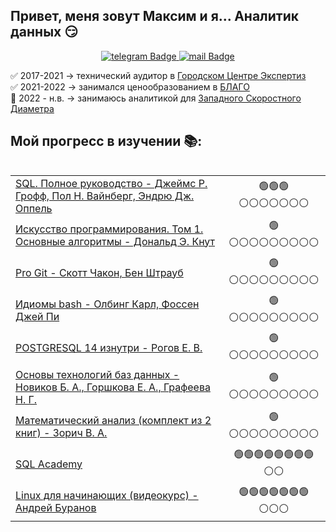 


## Привет, меня зовут Максим и я... Аналитик данных :smirk:


<div id="badges"  align="center">
    <a href="https://t.me/NCH_SOKUR">
  <img src="https://img.shields.io/badge/telegram-blue?style=for-the-badge&logo=telegram&logoColor=white" alt="telegram Badge"/>
    </a>
    <a href="mailto:sokur.working@gmail.com">
  <img src="https://img.shields.io/badge/Gmail-D14836?style=for-the-badge&logo=gmail&logoColor=white" alt="mail Badge"/>
    </a>

</div>


✅ 2017-2021  → технический аудитор в [Городском Центре Экспертиз](https://www.gce.ru/)  
✅ 2021-2022  → занимался ценообразованием в [БЛАГО](https://www.gcblago.ru/)  
📍 2022 - н.в. → занимаюсь аналитикой для [Западного Скоростного Диаметра](https://nch-spb.com/)


## Мой прогресс в изучении :books::

<table align="left">
    <tr>
        <td align="left"> 
        <a href="https://www.livelib.ru/book/1001174728-sql-polnoe-rukovodstvo-dzhejms-r-groff?ysclid=loszbjt35b499844457" title="Страница на LiveLib.ru">SQL. Полное руководство - Джеймс Р. Грофф, Пол Н. Вайнберг, Эндрю Дж. Оппель</a> </td>
        <td align="center">🟢🟢🟢⚪️⚪️⚪️⚪️⚪️⚪️⚪️</td>
    </tr>
    <tr>
        <td align="left"><a href="https://www.livelib.ru/book/1000020456-iskusstvo-programmirovaniya-tom-1-osnovnye-algoritmy-donald-e-knut?ysclid=loszkucpb2230878264" title="Страница на LiveLib.ru">Искусство программирования. Том 1. Основные алгоритмы - Дональд Э. Кнут</a></td>
        <td align="center">🟢⚪️⚪️⚪️⚪️⚪️⚪️⚪️⚪️⚪️</td>
    </tr>
    <tr>
        <td align="left"><a href="https://www.livelib.ru/book/1001404711-pro-git-skott-chakon?ysclid=loszoaa0et993608384" title="Страница на LiveLib.ru">Pro Git - Скотт Чакон, Бен Штрауб</a></td>
        <td align="center">🟢⚪️⚪️⚪️⚪️⚪️⚪️⚪️⚪️⚪️</td>
    </tr>
    <tr>
        <td align="left"><a href="https://www.livelib.ru/book/1008424192-idiomy-bash-olbing-karl?ysclid=loszqiejlr957972485" title="Страница на LiveLib.ru">Идиомы bash - Олбинг Карл, Фоссен Джей Пи</a></td>
        <td align="center">🟢⚪️⚪️⚪️⚪️⚪️⚪️⚪️⚪️⚪️</td>
    </tr>
    <tr>
        <td align="left"><a href="https://www.livelib.ru/book/1007950006-postgresql-14-iznutri-rogov-egor-valerevich?ysclid=loszsfer6i838135630" title="Страница на LiveLib.ru">POSTGRESQL 14 изнутри - Рогов Е. В.</a></td>
        <td align="center">🟢⚪️⚪️⚪️⚪️⚪️⚪️⚪️⚪️⚪️</td>
    </tr>
    <tr>
        <td align="left"><a href="https://www.livelib.ru/book/1006159807-osnovy-tehnologij-baz-dannyh-ekaterina-gorshkova?ysclid=loszud0sx0923084856" title="Страница на LiveLib.ru">Основы технологий баз данных - Новиков Б. А., Горшкова Е. А., Графеева Н. Г.</a></td>
        <td align="center">🟢⚪️⚪️⚪️⚪️⚪️⚪️⚪️⚪️⚪️</td>
    </tr>    
    <tr>
        <td align="left"><a href="https://www.livelib.ru/book/1000670999-matematicheskij-analiz-komplekt-iz-2-knig-v-a-zorich?ysclid=lou2dbg1rx843320504" title="Страница на LiveLib.ru">Математический анализ (комплект из 2 книг) - Зорич В. А.</a></td>
        <td align="center">🟢⚪️⚪️⚪️⚪️⚪️⚪️⚪️⚪️⚪️</td>
    </tr>  
    <tr>
        <td align="left"><a href="https://sql-academy.org/ru/profile/89040" title="Страница на sql-academy.org">SQL Academy</a></td>
        <td align="center">🟢🟢🟢🟢🟢🟢🟢🟢⚪️⚪️</td>
    </tr> 
    <tr>
        <td align="left"><a href="https://otus.ru/online/online-linux" title="Страница на otus.ru">Linux для начинающих (видеокурс) - Андрей Буранов</a></td>
        <td align="center">🟢🟢🟢🟢🟢🟢🟢⚪️⚪️⚪️</td>
    </tr> 
</table>




